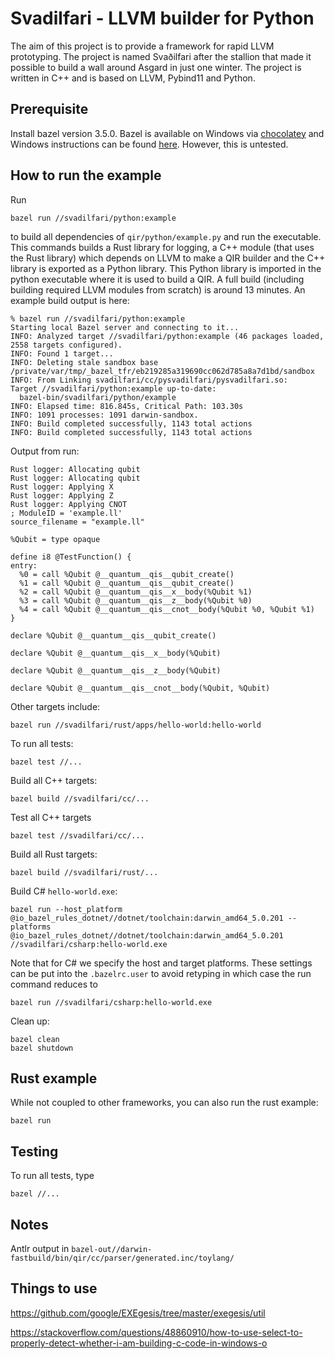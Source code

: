 # Svadilfari - LLVM builder for Python

The aim of this project is to provide a framework for rapid LLVM prototyping. The project is named Svaðilfari after the stallion that made it possible to build a wall around Asgard in just one winter. The project is written in C++ and is based on LLVM, Pybind11 and Python.

## Prerequisite

Install bazel version 3.5.0. Bazel is available on Windows via [chocolatey](https://community.chocolatey.org/packages/bazel) and Windows instructions can be found [here](https://docs.bazel.build/versions/main/install-windows.html). However, this is untested.

## How to run the example

Run

```
bazel run //svadilfari/python:example
```

to build all dependencies of `qir/python/example.py` and run the executable. This commands builds a Rust library for logging, a C++ module (that uses the Rust library) which depends on LLVM to make a QIR builder and the C++ library is exported as a Python library. This Python library is imported in the python executable where it is used to build a QIR. A full build (including building required LLVM modules from scratch) is around 13 minutes. An example build output is here:

```
% bazel run //svadilfari/python:example
Starting local Bazel server and connecting to it...
INFO: Analyzed target //svadilfari/python:example (46 packages loaded, 2558 targets configured).
INFO: Found 1 target...
INFO: Deleting stale sandbox base /private/var/tmp/_bazel_tfr/eb219285a319690cc062d785a8a7d1bd/sandbox
INFO: From Linking svadilfari/cc/pysvadilfari/pysvadilfari.so:
Target //svadilfari/python:example up-to-date:
  bazel-bin/svadilfari/python/example
INFO: Elapsed time: 816.845s, Critical Path: 103.30s
INFO: 1091 processes: 1091 darwin-sandbox.
INFO: Build completed successfully, 1143 total actions
INFO: Build completed successfully, 1143 total actions
```

Output from run:

```
Rust logger: Allocating qubit
Rust logger: Allocating qubit
Rust logger: Applying X
Rust logger: Applying Z
Rust logger: Applying CNOT
; ModuleID = 'example.ll'
source_filename = "example.ll"

%Qubit = type opaque

define i8 @TestFunction() {
entry:
  %0 = call %Qubit @__quantum__qis__qubit_create()
  %1 = call %Qubit @__quantum__qis__qubit_create()
  %2 = call %Qubit @__quantum__qis__x__body(%Qubit %1)
  %3 = call %Qubit @__quantum__qis__z__body(%Qubit %0)
  %4 = call %Qubit @__quantum__qis__cnot__body(%Qubit %0, %Qubit %1)
}

declare %Qubit @__quantum__qis__qubit_create()

declare %Qubit @__quantum__qis__x__body(%Qubit)

declare %Qubit @__quantum__qis__z__body(%Qubit)

declare %Qubit @__quantum__qis__cnot__body(%Qubit, %Qubit)

```

Other targets include:

```
bazel run //svadilfari/rust/apps/hello-world:hello-world
```

To run all tests:

```
bazel test //...
```

Build all C++ targets:

```
bazel build //svadilfari/cc/...
```

Test all C++ targets

```
bazel test //svadilfari/cc/...
```

Build all Rust targets:

```
bazel build //svadilfari/rust/...
```

Build C# `hello-world.exe`:

```
bazel run --host_platform @io_bazel_rules_dotnet//dotnet/toolchain:darwin_amd64_5.0.201 --platforms @io_bazel_rules_dotnet//dotnet/toolchain:darwin_amd64_5.0.201 //svadilfari/csharp:hello-world.exe
```

Note that for C# we specify the host and target platforms. These settings can be put into the `.bazelrc.user` to avoid retyping in which case the run command reduces to

```
bazel run //svadilfari/csharp:hello-world.exe
```

Clean up:

```
bazel clean
bazel shutdown
```

## Rust example

While not coupled to other frameworks, you can also run the rust example:

```
bazel run
```

## Testing

To run all tests, type

```
bazel //...
```

## Notes

Antlr output in `bazel-out//darwin-fastbuild/bin/qir/cc/parser/generated.inc/toylang/`

## Things to use

https://github.com/google/EXEgesis/tree/master/exegesis/util

https://stackoverflow.com/questions/48860910/how-to-use-select-to-properly-detect-whether-i-am-building-c-code-in-windows-o
